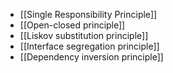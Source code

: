 - [[Single Responsibility Principle]]
- [[Open-closed principle]]
- [[Liskov substitution principle]]
- [[Interface segregation principle]]
- [[Dependency inversion principle]]
